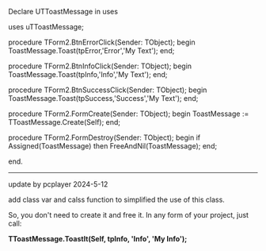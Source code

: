 Declare UTToastMessage in uses

uses uTToastMessage;

procedure TForm2.BtnErrorClick(Sender: TObject);
begin
  ToastMessage.Toast(tpError,'Error','My Text');
end;

procedure TForm2.BtnInfoClick(Sender: TObject);
begin
  ToastMessage.Toast(tpInfo,'Info','My Text');
end;

procedure TForm2.BtnSuccessClick(Sender: TObject);
begin
  ToastMessage.Toast(tpSuccess,'Success','My Text');
end;

procedure TForm2.FormCreate(Sender: TObject);
begin
  ToastMessage := TToastMessage.Create(Self);
end;

procedure TForm2.FormDestroy(Sender: TObject);
begin
  if Assigned(ToastMessage) then
    FreeAndNil(ToastMessage);
end;

end.

---------
update by pcplayer 2024-5-12

add class var and calss function to simplified the use of this class.

So, you don't need to create it and free it. In any form of your project, just call: 

**TToastMessage.ToastIt(Self, tpInfo, 'Info', 'My Info');**
